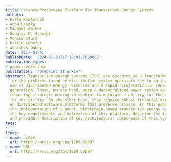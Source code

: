 ```yaml
---
title: Privacy-Preserving Platform for Transactive Energy Systems
authors:
- Karla Kvaternik
- Aron Laszka
- Michael Walker
- Douglas C. Schmidt
- Monika Sturm
- Martin Lehofer
- Abhishek Dubey
date: '2017-01-01'
publishDate: '2024-01-21T17:12:03.768980Z'
publication_types:
- paper-conference
publication: '*preprint at arxiv*'
abstract: Transactive energy systems (TES) are emerging as a transformative solution
  for the problems faced by distribution system operators due to an increase in the
  use of distributed energy resources and a rapid acceleration in renewable energy
  generation. These, on one hand, pose a decentralized power system controls problem,
  requiring strategic microgrid control to maintain stability for the community and
  for the utility. On the other hand, they require robust financial markets operating
  on distributed software platforms that preserve privacy. In this paper, we describe
  the implementation of a novel, blockchain-based transactive energy system. We outline
  the key requirements and motivation of this platform, describe the lessons learned,
  and provide a description of key architectural components of this system.
tags:
- ''
links:
- name: arXiv
  url: https://arxiv.org/abs/1709.09597
- name: URL
  url: http://arxiv.org/abs/1709.09597
---
```

